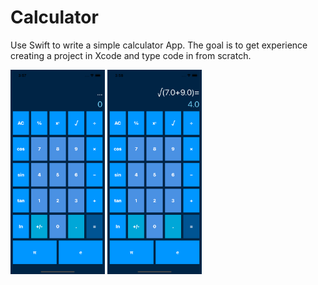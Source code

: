 # Calculator
Use Swift to write a simple calculator App. The goal is to get experience creating a project in Xcode and type code in from scratch.

<img src="./test0.png" width="30%" height="30%" text-align: center>
<img src="./test1.png" width="30%" height="30%">
